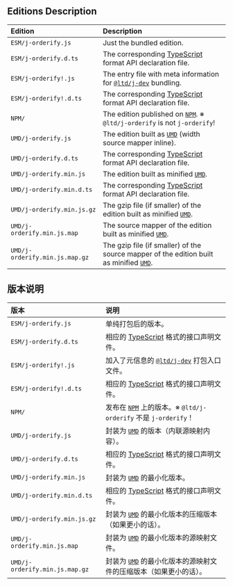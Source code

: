﻿
## Editions Description

| Edition                        | Description                                                                                       |
|:-------------------------------|:--------------------------------------------------------------------------------------------------|
| `ESM/j-orderify.js`            | Just the bundled edition.                                                                         |
| `ESM/j-orderify.d.ts`          | The corresponding [TypeScript][TS-en] format API declaration file.                                |
| `ESM/j-orderify!.js`           | The entry file with meta information for [`@ltd/j-dev`][jDev-en] bundling.                        |
| `ESM/j-orderify!.d.ts`         | The corresponding [TypeScript][TS-en] format API declaration file.                                |
| `NPM/`                         | The edition published on [`NPM`][NPM-en]. ※ `@ltd/j-orderify` is not `j-orderify`!               |
| `UMD/j-orderify.js`            | The edition built as [`UMD`][UMD-en] (width source mapper inline).                                |
| `UMD/j-orderify.d.ts`          | The corresponding [TypeScript][TS-en] format API declaration file.                                |
| `UMD/j-orderify.min.js`        | The edition built as minified [`UMD`][UMD-en].                                                    |
| `UMD/j-orderify.min.d.ts`      | The corresponding [TypeScript][TS-en] format API declaration file.                                |
| `UMD/j-orderify.min.js.gz`     | The gzip file (if smaller) of the edition built as minified [`UMD`][UMD-en].                      |
| `UMD/j-orderify.min.js.map`    | The source mapper of the edition built as minified [`UMD`][UMD-en].                               |
| `UMD/j-orderify.min.js.map.gz` | The gzip file (if smaller) of the source mapper of the edition built as minified [`UMD`][UMD-en]. |

[jDev-en]: https://www.npmjs.com/package/@ltd/j-dev
[NPM-en]: https://www.npmjs.com/package/@ltd/j-orderify "Node Package Manager"
[UMD-en]: https://github.com/umdjs/umd "Universal Module Definition"
[TS-en]: https://www.typescriptlang.org/ "TypeScript"

## 版本说明

| 版本                           | 说明                                                                                              |
|:-------------------------------|:--------------------------------------------------------------------------------------------------|
| `ESM/j-orderify.js`            | 单纯打包后的版本。                                                                                |
| `ESM/j-orderify.d.ts`          | 相应的 [TypeScript][TS-zhs] 格式的接口声明文件。                                                  |
| `ESM/j-orderify!.js`           | 加入了元信息的 [`@ltd/j-dev`][jDev-zhs] 打包入口文件。                                            |
| `ESM/j-orderify!.d.ts`         | 相应的 [TypeScript][TS-zhs] 格式的接口声明文件。                                                  |
| `NPM/`                         | 发布在 [`NPM`][NPM-zhs] 上的版本。※ `@ltd/j-orderify` 不是 `j-orderify`！                        |
| `UMD/j-orderify.js`            | 封装为 [`UMD`][UMD-zhs] 的版本（内联源映射内容）。                                                |
| `UMD/j-orderify.d.ts`          | 相应的 [TypeScript][TS-zhs] 格式的接口声明文件。                                                  |
| `UMD/j-orderify.min.js`        | 封装为 [`UMD`][UMD-zhs] 的最小化版本。                                                            |
| `UMD/j-orderify.min.d.ts`      | 相应的 [TypeScript][TS-zhs] 格式的接口声明文件。                                                  |
| `UMD/j-orderify.min.js.gz`     | 封装为 [`UMD`][UMD-zhs] 的最小化版本的压缩版本（如果更小的话）。                                  |
| `UMD/j-orderify.min.js.map`    | 封装为 [`UMD`][UMD-zhs] 的最小化版本的源映射文件。                                                |
| `UMD/j-orderify.min.js.map.gz` | 封装为 [`UMD`][UMD-zhs] 的最小化版本的源映射文件的压缩版本（如果更小的话）。                      |

[jDev-zhs]: https://www.npmjs.com/package/@ltd/j-dev
[NPM-zhs]: https://www.npmjs.com/package/@ltd/j-orderify "Node 包管理器"
[UMD-zhs]: https://github.com/umdjs/umd "通用模块定义"
[TS-zhs]: https://www.typescriptlang.org/ "TypeScript"
